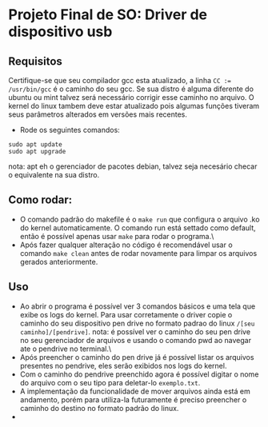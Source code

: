 # Projeto Final de SO: Driver de dispositivo usb

## Requisitos

Certifique-se que seu compilador gcc esta atualizado, a linha `CC := /usr/bin/gcc` é o caminho do seu gcc. Se sua distro é alguma diferente do ubuntu ou mint talvez será necessário corrigir esse caminho no arquivo.
O kernel do linux tambem deve estar atualizado pois algumas funções tiveram seus parâmetros alterados em versões mais recentes.

* Rode os seguintes comandos:

```
sudo apt update
sudo apt upgrade
```
nota: apt eh o gerenciador de pacotes debian, talvez seja necesário checar o equivalente na sua distro.

## Como rodar:
* O comando padrão do makefile é o `make run` que configura o arquivo .ko do kernel automaticamente. O comando run está settado como default, então é possível apenas usar `make` para rodar o programa.\
* Após fazer qualquer alteração no código é recomendável usar o comando `make clean` antes de rodar novamente para limpar os arquivos gerados anteriormente.

## Uso
* Ao abrir o programa é possível ver 3 comandos básicos e uma tela que exibe os logs do kernel.
Para usar corretamente o driver copie o caminho do seu dispositivo pen drive no formato padrao do linux `/[seu caminho]/[pendrive]`.
nota: é possível ver o caminho do seu pen drive no seu gerenciador de arquivos e usando o comando pwd ao navegar ate o pendrive no terminal.\
* Após preencher o caminho do pen drive já é possível listar os arquivos presentes no pendrive, eles serão exibidos nos logs do kernel.
* Com o caminho do pendrive preenchido agora é possível digitar o nome do arquivo com o seu tipo para deletar-lo `exemplo.txt`.
* A implementação da funcionalidade de mover arquivos ainda está em andamento, porém para utiliza-la futuramente é preciso preencher o caminho do destino no formato padrão do linux.
*  


